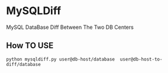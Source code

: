 MySQLDiff
=========

MySQL DataBase Diff Between The Two DB Centers


## How TO USE

    python mysqldiff.py user@db-host/database  user@db-host-to-diff/database

